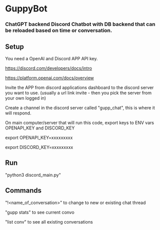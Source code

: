 # GuppyBot
### ChatGPT backend Discord Chatbot with DB backend that can be reloaded based on time or conversation. 

## Setup

You need a OpenAI and Discord APP API key. 

https://discord.com/developers/docs/intro

https://platform.openai.com/docs/overview

Invite the APP from discord applications dashboard to the discord server you want to use. (usually a url link invite - then you pick the server from your own logged in)

Create a channel in the discord server called "gupp_chat", this is where it will respond. 

On main computer/server that will run this code, export keys to ENV vars OPENAPI_KEY and DISCORD_KEY

export OPENAPI_KEY=xxxxxxxxx

export DISCORD_KEY=xxxxxxxxx

## Run

"python3 discord_main.py"

## Commands

"!<name_of_conversation>" to change to new or existing chat thread

"gupp stats" to see current convo

"list conv" to see all existing conversations

